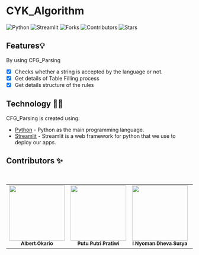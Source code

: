 # CYK_Algorithm

![Python](https://img.shields.io/badge/Python-FFD43B?style=for-the-badge&logo=python&logoColor=blue)
![Streamlit](https://img.shields.io/badge/Streamlit-430098?style=for-the-badge&logo=Streamlit&logoColor=blue)
![Forks](https://img.shields.io/github/forks/Albert1915/CFG_Parsing?style=for-the-badge)
![Contributors](https://img.shields.io/github/contributors/Albert1915/CFG_Parsing?style=for-the-badge)
![Stars](https://img.shields.io/github/stars/Albert1915/CFG_Parsing?style=for-the-badge)


## Features💡
By using CFG_Parsing
- [x] Checks whether a string is accepted by the language or not.
- [x] Get details of Table Filling process
- [x] Get details structure of the rules

## Technology 👨‍💻
CFG_Parsing is created using:
- [Python](https://www.python.org/) - 
Python as the main programming language.
- [Streamlit](https://streamlit.io/) - Streamlit is a web framework for python that we use to deploy our apps.


## Contributors ✨
<br>
<table align="center">
  <tr>
    <td align="center"><a href="https://github.com/Albert1915"><img src="https://avatars.githubusercontent.com/u/76970766?s=400&u=adf4015762046d3e3ab4178b48366719243df2fc&v=4" width="150px;" alt=""/><br><sub><b>Albert Okario</b></sub></td> 
    <td align="center"><a href="https://github.com/putrip3"><img src="https://avatars.githubusercontent.com/u/103046943?v=4" width="150px;" alt=""/><br><sub><b>Putu Putri Pratiwi</b></sub></td>
    <td align="center"><a href="https://github.com/kamisama27"><img src="https://avatars.githubusercontent.com/u/64056781?v=4" width="150px;" alt=""/><br><sub><b>I Nyoman Dheva Surya</b></sub></td>
    <td align="center"><a href="https://github.com/hanaachristine"><img src="https://avatars.githubusercontent.com/u/102980333?v=4" width="150px;" alt=""/><br><sub><b>Hana Christine</b></sub></td>
  </tr>
</table>

